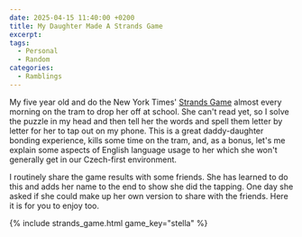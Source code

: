 ```yaml
---
date: 2025-04-15 11:40:00 +0200
title: My Daughter Made A Strands Game
excerpt: 
tags:
  - Personal
  - Random
categories:
  - Ramblings
---
```


My five year old and do the New York Times' [Strands Game](https://www.nytimes.com/games/strands) almost every morning on the tram to drop her off at school.  She can't read yet, so I solve the puzzle in my head and then tell her the words and spell them letter by letter for her to tap out on my phone.  This is a great daddy-daughter bonding experience, kills some time on the tram, and, as a bonus, let's me explain some aspects of English language usage to her which she won't generally get in our Czech-first environment.

I routinely share the game results with some friends.  She has learned to do this and adds her name to the end to show she did the tapping.  One day she asked if she could make up her own version to share with the friends.  Here it is for you to enjoy too.

{% include strands_game.html game_key="stella" %}